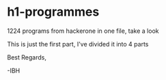 # h1-programmes

1224 programs from hackerone in one file, take a look

This is just the first part, I've divided it into 4 parts

Best Regards,

-IBH
